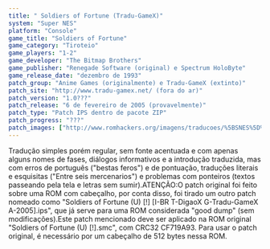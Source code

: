 ```yaml
---
title: " Soldiers of Fortune (Tradu-GameX)"
system: "Super NES"
platform: "Console"
game_title: "Soldiers of Fortune"
game_category: "Tiroteio"
game_players: "1-2"
game_developer: "The Bitmap Brothers"
game_publisher: "Renegade Software (original) e Spectrum HoloByte"
game_release_date: "dezembro de 1993"
patch_group: "Anime Games (originalmente) e Tradu-GameX (extinto)"
patch_site: "http://www.tradu-gamex.net/ (fora do ar)"
patch_version: "1.0???"
patch_release: "6 de fevereiro de 2005 (provavelmente)"
patch_type: "Patch IPS dentro de pacote ZIP"
patch_progress: "???"
patch_images: ["http://www.romhackers.org/imagens/traducoes/%5BSNES%5D%20Soldiers%20of%20Fortune%20-%20Tradu-GameX%20-%201.png","http://www.romhackers.org/imagens/traducoes/%5BSNES%5D%20Soldiers%20of%20Fortune%20-%20Tradu-GameX%20-%202.png","http://www.romhackers.org/imagens/traducoes/%5BSNES%5D%20Soldiers%20of%20Fortune%20-%20Tradu-GameX%20-%203.png"]
---
```

Tradução simples porém regular, sem fonte acentuada e com apenas alguns nomes de fases, diálogos informativos e a introdução traduzida, mas com erros de português ("bestas feros") e de pontuação, traduções literais e esquisitas ("Entre seis mercenarios") e problemas com ponteiros (textos passeando pela tela e letras sem sumir).ATENÇÃO:O patch original foi feito sobre uma ROM com cabeçalho, por conta disso, foi tirado um outro patch nomeado como "Soldiers of Fortune (U) [!] [I-BR T-DigaoX G-Tradu-GameX A-2005].ips", que já serve para uma ROM considerada "good dump" (sem modificações).Este patch mencionado deve ser aplicado na ROM original "Soldiers of Fortune (U) [!].smc", com CRC32 CF719A93. Para usar o patch original, é necessário por um cabeçalho de 512 bytes nessa ROM.